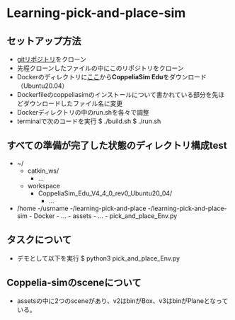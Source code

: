 # Learning-pick-and-place-sim
## セットアップ方法
- [gitリポジトリ](https://github.com/dti-research/learning-pick-and-place)をクローン
- 先程クローンしたファイルの中にこのリポジトリをクローン
- Dockerのディレクトリに[ここ](https://www.coppeliarobotics.com/downloads)から**CoppeliaSim Edu**をダウンロード（Ubuntu20.04）
- Dockerfileのcoppeliasimのインストールについて書かれている部分を先ほどダウンロードしたファイル名に変更
- Dockerディレクトリの中のrun.shを各々で調整
- terminalで次のコードを実行
$ ./build.sh
$ ./run.sh

## すべての準備が完了した状態のディレクトリ構成test
- ~/
  - catkin_ws/
    - ...
  - workspace
    - CoppeliaSim_Edu_V4_4_0_rev0_Ubuntu20_04/
      - ...
- /home
  -/usrname
    -/learning-pick-and-place
      -/learning-pick-and-place-sim
        - Docker
          - ...
        - assets
          - ...
        - pick_and_place_Env.py

## タスクについて
- デモとして以下を実行
$ python3 pick_and_place_Env.py

## Coppelia-simのsceneについて
- assetsの中に2つのsceneがあり、v2はbinがBox、v3はbinがPlaneとなっている。
